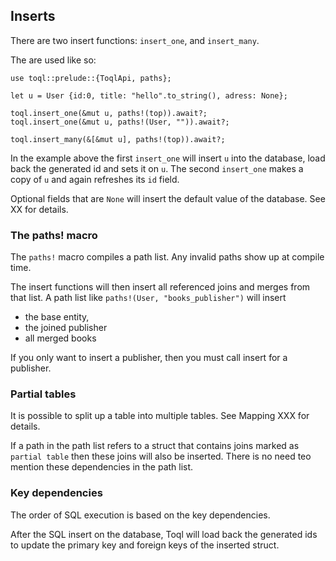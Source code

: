## Inserts

There are two insert functions: `insert_one`, and `insert_many`. 

The are used like so:

```
use toql::prelude::{ToqlApi, paths};

let u = User {id:0, title: "hello".to_string(), adress: None};

toql.insert_one(&mut u, paths!(top)).await?;
toql.insert_one(&mut u, paths!(User, "")).await?;

toql.insert_many(&[&mut u], paths!(top)).await?;
```

In the example above the first `insert_one` will insert `u` into the database, 
load back the generated id and sets it on `u`. 
The second `insert_one` makes a copy of `u` and again refreshes its `id` field.

Optional fields that are `None` will insert the default value of the database. See XX for details.


### The paths! macro
The `paths!` macro compiles a path list. Any invalid paths show up at compile time.

The insert functions will then insert all referenced joins and merges from that list.
A path list like `paths!(User, "books_publisher")` will insert 
- the base entity, 
- the joined publisher
- all merged books

If you only want to insert a publisher, then you must call insert for a publisher.

### Partial tables
It is possible to split up a table into multiple tables. See Mapping XXX for details.

If a path in the path list refers to a struct that contains joins marked as `partial table` then these
joins will also be inserted. There is no need teo mention these dependencies in the path list.

### Key dependencies
The order of SQL execution is based on the key dependencies. 

After the SQL insert on the database, Toql will load back the generated ids 
to update the primary key and foreign keys of the inserted struct.





 








